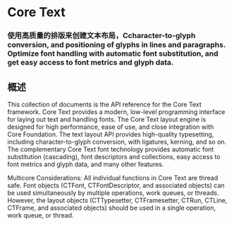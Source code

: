 # Core Text
### 使用高质量的排版来创建文本布局，Ccharacter-to-glyph conversion, and positioning of glyphs in lines and paragraphs. Optimize font handling with automatic font substitution, and get easy access to font metrics and glyph data.
## 概述
This collection of documents is the API reference for the Core Text framework. Core Text provides a modern, low-level programming interface for laying out text and handling fonts. The Core Text layout engine is designed for high performance, ease of use, and close integration with Core Foundation. The text layout API provides high-quality typesetting, including character-to-glyph conversion, with ligatures, kerning, and so on. The complementary Core Text font technology provides automatic font substitution (cascading), font descriptors and collections, easy access to font metrics and glyph data, and many other features.

Multicore Considerations: All individual functions in Core Text are thread safe. Font objects (CTFont, CTFontDescriptor, and associated objects) can be used simultaneously by multiple operations, work queues, or threads. However, the layout objects (CTTypesetter, CTFramesetter, CTRun, CTLine, CTFrame, and associated objects) should be used in a single operation, work queue, or thread.
